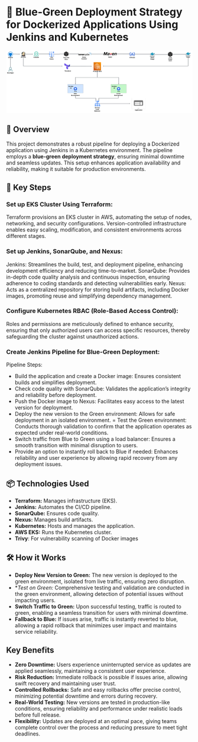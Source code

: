 # 🌈 Blue-Green Deployment Strategy for Dockerized Applications Using Jenkins and Kubernetes

![Project Logo](./Architecture.png) <!-- Replace with your project logo -->

## 📖 Overview

This project demonstrates a robust pipeline for deploying a Dockerized application using Jenkins in a Kubernetes environment. The pipeline employs a **blue-green deployment strategy**, ensuring minimal downtime and seamless updates. This setup enhances application availability and reliability, making it suitable for production environments.

## 🚀 Key Steps

### Set up EKS Cluster Using Terraform:
Terraform provisions an EKS cluster in AWS, automating the setup of nodes, networking, and security configurations. Version-controlled infrastructure enables easy scaling, modification, and consistent environments across different stages.

### Set up Jenkins, SonarQube, and Nexus:

Jenkins: Streamlines the build, test, and deployment pipeline, enhancing development efficiency and reducing time-to-market.
SonarQube: Provides in-depth code quality analysis and continuous inspection, ensuring adherence to coding standards and detecting vulnerabilities early.
Nexus: Acts as a centralized repository for storing build artifacts, including Docker images, promoting reuse and simplifying dependency management.

### Configure Kubernetes RBAC (Role-Based Access Control):
Roles and permissions are meticulously defined to enhance security, ensuring that only authorized users can access specific resources, thereby safeguarding the cluster against unauthorized actions.

### Create Jenkins Pipeline for Blue-Green Deployment:
Pipeline Steps:

- Build the application and create a Docker image: Ensures consistent builds and simplifies deployment.
- Check code quality with SonarQube: Validates the application’s integrity and reliability before deployment.
- Push the Docker image to Nexus: Facilitates easy access to the latest version for deployment.
- Deploy the new version to the Green environment: Allows for safe deployment in an isolated environment.
= Test the Green environment: Conducts thorough validation to confirm that the application operates as expected under real-world conditions.
- Switch traffic from Blue to Green using a load balancer: Ensures a smooth transition with minimal disruption to users.
- Provide an option to instantly roll back to Blue if needed: Enhances reliability and user experience by allowing rapid recovery from any deployment issues.

## 📦 Technologies Used

- **Terraform:** Manages infrastructure (EKS).
- **Jenkins:** Automates the CI/CD pipeline.
- **SonarQube:** Ensures code quality.
- **Nexus:** Manages build artifacts.
- **Kubernetes:** Hosts and manages the application.
- **AWS EKS:** Runs the Kubernetes cluster.
- **Trivy**: For vulnerability scanning of Docker images

## 🛠 How it Works

- **Deploy New Version to Green:** The new version is deployed to the green environment, isolated from live traffic, ensuring zero disruption.
- **Test on Green:* Comprehensive testing and validation are conducted in the green environment, allowing detection of potential issues without impacting users.
- **Switch Traffic to Green:** Upon successful testing, traffic is routed to green, enabling a seamless transition for users with minimal downtime.
- **Fallback to Blue:** If issues arise, traffic is instantly reverted to blue, allowing a rapid rollback that minimizes user impact and maintains service reliability.

## Key Benefits

- **Zero Downtime:** Users experience uninterrupted service as updates are applied seamlessly, maintaining a consistent user experience.
- **Risk Reduction:** Immediate rollback is possible if issues arise, allowing swift recovery and maintaining user trust.
- **Controlled Rollbacks:** Safe and easy rollbacks offer precise control, minimizing potential downtime and errors during recovery.
- **Real-World Testing:** New versions are tested in production-like conditions, ensuring reliability and performance under realistic loads before full release.
- **Flexibility:** Updates are deployed at an optimal pace, giving teams complete control over the process and reducing pressure to meet tight deadlines.
